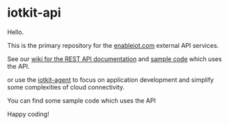 # iotkit-api

Hello. 

This is the primary repository for the [enableiot.com](https://dashboard.us.enableiot.com) external API services. 

See our [wiki for the REST API documentation](https://github.com/enableiot/iotkit-api/wiki/Api-Home) and [sample code](https://github.com/enableiot/iotkit-samples/api) which uses the API.

or use the [iotkit-agent](https://github.com/enableiot/iotkit-agent) to focus on application development and simplify some complexities of cloud connectivity.

You can find some sample code which uses the API 

Happy coding!

